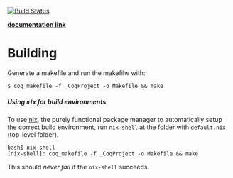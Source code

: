 [![Build Status](https://travis-ci.com/bollu/PresburgerAI-Coq.svg?branch=master)](https://travis-ci.com/bollu/PresburgerAI-Coq)

**[documentation link](https://math-fehr.github.io/PresburgerAI-Coq)**

# Building

Generate a makefile and run the makefilw with:

```
$ coq_makefile -f _CoqProject -o Makefile && make
```

##### Using `nix` for build environments

To use [nix](https://nixos.org/nix/), the purely functional package manager
to automatically setup the correct build environment, run `nix-shell` at
the folder with `default.nix` (top-level folder).


```
bash$ nix-shell
[nix-shell]: coq_makefile -f _CoqProject -o Makefile && make
```

This should _never fail_ if the `nix-shell` succeeds.
